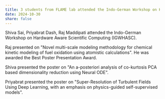 ```yaml
---
title: 3 students from FLAME lab attended the Indo-German Workshop on Hardware Aware Scientific Computing
date: 2024-10-30
share: false
---
```

Shiva Sai, Priyabrat Dash, Raj Maddipati attended the Indo-German Workshop on Hardware Aware Scientific Computing (IGWHASC).

<!--more-->
Raj presented on "Novel multi-scale modeling methodology for chemical kinetic modeling of fuel oxidation using atomistic calculations". He was awarded the Best Poster Presentation Award.

Shiva presented the poster on "An a-posteriori analysis of co-kurtosis PCA based dimensionality reduction using Neural ODE". 

Priyabrat presented the poster on "Super-Resolution of Turbulent Fields Using Deep Learning, with an emphasis on physics-guided self-supervised models".


